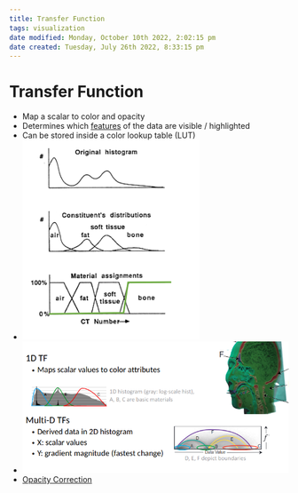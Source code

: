 ```yaml
---
title: Transfer Function
tags: visualization
date modified: Monday, October 10th 2022, 2:02:15 pm
date created: Tuesday, July 26th 2022, 8:33:15 pm
---
```


# Transfer Function
- Map a scalar to color and opacity
- Determines which [features](Features.md) of the data are visible / highlighted
- Can be stored inside a color lookup table (LUT)
- ![im](images/Pasted%20image%2020220418002619.png)
- ![im](images/Pasted%20image%2020220418002958.png)
- [Opacity Correction](Opacity%20Correction.md)

